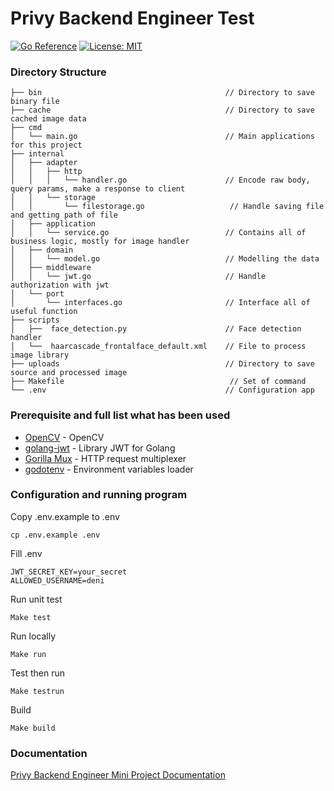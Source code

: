 # Privy Backend Engineer Test
[![Go Reference](https://pkg.go.dev/badge/github.com/andhikayuana/qiscus-unofficial-go.svg)](https://pkg.go.dev/github.com/syahidfrd/go-boilerplate)
[![License: MIT](https://img.shields.io/badge/License-MIT-yellow.svg)](https://opensource.org/licenses/MIT)

### Directory Structure
```
├── bin                                         // Directory to save binary file
├── cache                                       // Directory to save cached image data
├── cmd
│   └── main.go                                 // Main applications for this project
├── internal
│   ├── adapter
│   │   ├── http
│   │   │   └── handler.go                      // Encode raw body, query params, make a response to client
│   │   └── storage
│   │       └── filestorage.go                   // Handle saving file and getting path of file
│   ├── application
│   │   └── service.go                          // Contains all of business logic, mostly for image handler
│   ├── domain
│   │   └── model.go                            // Modelling the data
│   ├── middleware
│   │   └── jwt.go                              // Handle authorization with jwt
│   └── port
│       └── interfaces.go                       // Interface all of useful function
├── scripts
│   ├──  face_detection.py                      // Face detection handler
│   └──  haarcascade_frontalface_default.xml    // File to process image library
├── uploads                                     // Directory to save source and processed image
├── Makefile                                     // Set of command
└── .env                                        // Configuration app
```

### Prerequisite and full list what has been used
* [OpenCV](https://github.com/opencv/opencv) - OpenCV
* [golang-jwt](https://github.com/golang-jwt) - Library JWT for Golang
* [Gorilla Mux](https://github.com/gorilla/mux) - HTTP request multiplexer
* [godotenv](https://github.com/joho/godotenv) - Environment variables loader


### Configuration and running program
Copy .env.example to .env
```
cp .env.example .env
```

Fill .env
```
JWT_SECRET_KEY=your_secret
ALLOWED_USERNAME=deni
```

Run unit test
```
Make test
```

Run locally
```
Make run
```

Test then run
```
Make testrun
```

Build
```
Make build
```

### Documentation
<a href="https://documenter.getpostman.com/view/3134681/2sA3duGDLV" target="_blank">
Privy Backend Engineer Mini Project Documentation
</a>